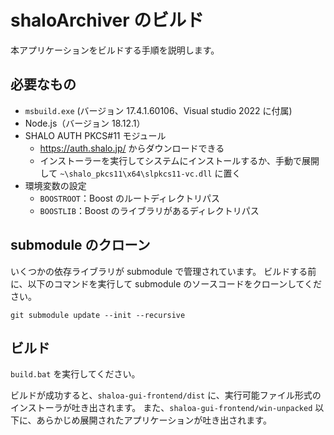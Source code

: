 # shaloArchiver のビルド

本アプリケーションをビルドする手順を説明します。

## 必要なもの

- `msbuild.exe` (バージョン 17.4.1.60106、Visual studio 2022 に付属)
- Node.js（バージョン 18.12.1）
- SHALO AUTH PKCS#11 モジュール
    - https://auth.shalo.jp/ からダウンロードできる
    - インストーラーを実行してシステムにインストールするか、手動で展開して `~\shalo_pkcs11\x64\slpkcs11-vc.dll` に置く
- 環境変数の設定
    - `BOOSTROOT`：Boost のルートディレクトリパス
    - `BOOSTLIB`：Boost のライブラリがあるディレクトリパス

## submodule のクローン

いくつかの依存ライブラリが submodule で管理されています。
ビルドする前に、以下のコマンドを実行して submodule のソースコードをクローンしてください。

```
git submodule update --init --recursive
```

## ビルド

`build.bat` を実行してください。

ビルドが成功すると、`shaloa-gui-frontend/dist` に、実行可能ファイル形式のインストーラが吐き出されます。
また、`shaloa-gui-frontend/win-unpacked` 以下に、あらかじめ展開されたアプリケーションが吐き出されます。
